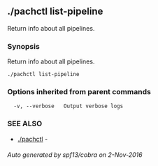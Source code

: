 ## ./pachctl list-pipeline

Return info about all pipelines.

### Synopsis


Return info about all pipelines.

```
./pachctl list-pipeline
```

### Options inherited from parent commands

```
  -v, --verbose   Output verbose logs
```

### SEE ALSO
* [./pachctl](./pachctl.md)	 - 

###### Auto generated by spf13/cobra on 2-Nov-2016
